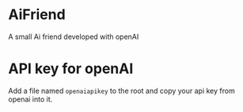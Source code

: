 # AiFriend
A small Ai friend developed with openAI

# API key for openAI
Add a file named `openaiapikey` to the root and copy your api key from openai into it.

